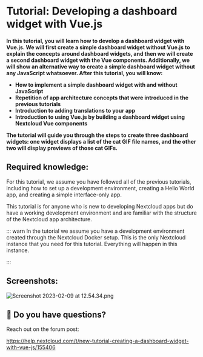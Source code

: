 # Tutorial: Developing a dashboard widget with Vue.js

**In this tutorial, you will learn how to develop a dashboard widget with Vue.js. We will first create a simple dashboard widget without Vue.js to explain the concepts around dashboard widgets, and then we will create a second dashboard widget with the Vue components. Additionally, we will show an alternative way to create a simple dashboard widget without any JavaScript whatsoever. After this tutorial, you will know:**

* **How to implement a simple dashboard widget with and without JavaScript**
* **Repetition of app architecture concepts that were introduced in the previous tutorials**
* **Introduction to adding translations to your app**
* **Introduction to using Vue.js by building a dashboard widget using Nextcloud Vue components**

**The tutorial will guide you through the steps to create three dashboard widgets: one widget displays a list of the cat GIF file names, and the other two will display previews of those cat GIFs.**

## Required knowledge:

For this tutorial, we assume you have followed all of the previous tutorials, including how to set up a development environment, creating a Hello World app, and creating a simple interface-only app.

This tutorial is for anyone who is new to developing Nextcloud apps but do have a working development environment and are familiar with the structure of the Nextcloud app architecture.

::: warn
In the tutorial we assume you have a development environment created through the Nextcloud Docker setup. This is the only Nextcloud instance that you need for this tutorial. Everything will happen in this instance.

:::

## Screenshots:

![Screenshot 2023-02-09 at 12.54.34.png](.attachments.7071804/Screenshot%202023-02-09%20at%2012.54.34.png)

## 🤔 Do you have questions?

Reach out on the forum post:

<https://help.nextcloud.com/t/new-tutorial-creating-a-dashboard-widget-with-vue-js/155406>